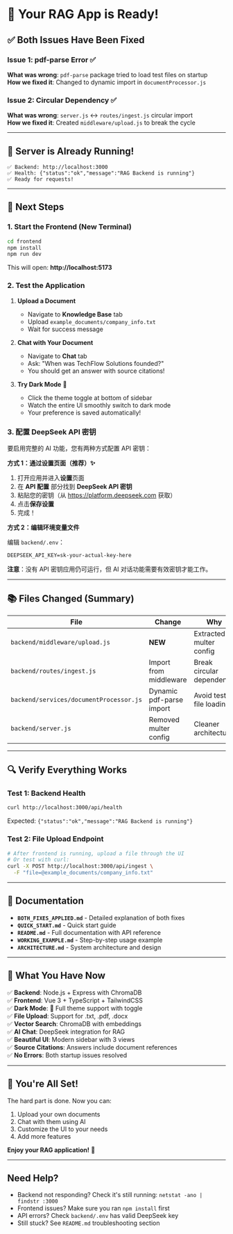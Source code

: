 # 🎉 Your RAG App is Ready!

## ✅ Both Issues Have Been Fixed

### Issue 1: pdf-parse Error ✅
**What was wrong**: `pdf-parse` package tried to load test files on startup  
**How we fixed it**: Changed to dynamic import in `documentProcessor.js`

### Issue 2: Circular Dependency ✅  
**What was wrong**: `server.js` ↔ `routes/ingest.js` circular import  
**How we fixed it**: Created `middleware/upload.js` to break the cycle

---

## 🚀 Server is Already Running!

```
✅ Backend: http://localhost:3000
✅ Health: {"status":"ok","message":"RAG Backend is running"}
✅ Ready for requests!
```

---

## 📝 Next Steps

### 1. Start the Frontend (New Terminal)

```bash
cd frontend
npm install
npm run dev
```

This will open: **http://localhost:5173**

### 2. Test the Application

1. **Upload a Document**
   - Navigate to **Knowledge Base** tab
   - Upload `example_documents/company_info.txt`
   - Wait for success message

2. **Chat with Your Document**
   - Navigate to **Chat** tab
   - Ask: "When was TechFlow Solutions founded?"
   - You should get an answer with source citations!

3. **Try Dark Mode** 🌙
   - Click the theme toggle at bottom of sidebar
   - Watch the entire UI smoothly switch to dark mode
   - Your preference is saved automatically!

### 3. 配置 DeepSeek API 密钥

要启用完整的 AI 功能，您有两种方式配置 API 密钥：

**方式 1：通过设置页面（推荐）✨**

1. 打开应用并进入**设置**页面
2. 在 **API 配置** 部分找到 **DeepSeek API 密钥**
3. 粘贴您的密钥（从 https://platform.deepseek.com 获取）
4. 点击**保存设置**
5. 完成！

**方式 2：编辑环境变量文件**

编辑 `backend/.env`：

```env
DEEPSEEK_API_KEY=sk-your-actual-key-here
```

**注意**：没有 API 密钥应用仍可运行，但 AI 对话功能需要有效密钥才能工作。

---

## 📚 Files Changed (Summary)

| File | Change | Why |
|------|--------|-----|
| `backend/middleware/upload.js` | **NEW** | Extracted multer config |
| `backend/routes/ingest.js` | Import from middleware | Break circular dependency |
| `backend/services/documentProcessor.js` | Dynamic pdf-parse import | Avoid test file loading |
| `backend/server.js` | Removed multer config | Cleaner architecture |

---

## 🔍 Verify Everything Works

### Test 1: Backend Health
```bash
curl http://localhost:3000/api/health
```
Expected: `{"status":"ok","message":"RAG Backend is running"}`

### Test 2: File Upload Endpoint
```bash
# After frontend is running, upload a file through the UI
# Or test with curl:
curl -X POST http://localhost:3000/api/ingest \
  -F "file=@example_documents/company_info.txt"
```

---

## 📖 Documentation

- **`BOTH_FIXES_APPLIED.md`** - Detailed explanation of both fixes
- **`QUICK_START.md`** - Quick start guide
- **`README.md`** - Full documentation with API reference
- **`WORKING_EXAMPLE.md`** - Step-by-step usage example
- **`ARCHITECTURE.md`** - System architecture and design

---

## 🎯 What You Have Now

✅ **Backend**: Node.js + Express with ChromaDB  
✅ **Frontend**: Vue 3 + TypeScript + TailwindCSS  
✅ **Dark Mode**: 🌙 Full theme support with toggle  
✅ **File Upload**: Support for .txt, .pdf, .docx  
✅ **Vector Search**: ChromaDB with embeddings  
✅ **AI Chat**: DeepSeek integration for RAG  
✅ **Beautiful UI**: Modern sidebar with 3 views  
✅ **Source Citations**: Answers include document references  
✅ **No Errors**: Both startup issues resolved  

---

## 🎊 You're All Set!

The hard part is done. Now you can:

1. Upload your own documents
2. Chat with them using AI
3. Customize the UI to your needs
4. Add more features

**Enjoy your RAG application!** 🚀

---

## Need Help?

- Backend not responding? Check it's still running: `netstat -ano | findstr :3000`
- Frontend issues? Make sure you ran `npm install` first
- API errors? Check `backend/.env` has valid DeepSeek key
- Still stuck? See `README.md` troubleshooting section

